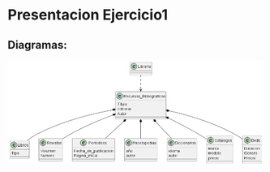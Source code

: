 # Presentacion Ejercicio1

## Diagramas:

![Librería](out\Ejercicio1\libreria_ejercicio1\libreria_ejercicio1.png)


